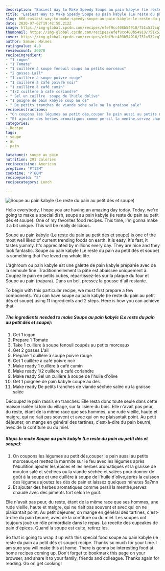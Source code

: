 ```yaml
---
description: "Easiest Way to Make Speedy Soupe au pain kabyle (Le reste du pain au petit dés et soupe)"
title: "Easiest Way to Make Speedy Soupe au pain kabyle (Le reste du pain au petit dés et soupe)"
slug: 666-easiest-way-to-make-speedy-soupe-au-pain-kabyle-le-reste-du-pain-au-petit-des-et-soupe
date: 2020-07-02T19:42:58.212Z
image: https://img-global.cpcdn.com/recipes/efef9cc408b54910/751x532cq70/soupe-au-pain-kabyle-le-reste-du-pain-au-petit-des-et-soupe-photo-principale-de-la-recette.jpg
thumbnail: https://img-global.cpcdn.com/recipes/efef9cc408b54910/751x532cq70/soupe-au-pain-kabyle-le-reste-du-pain-au-petit-des-et-soupe-photo-principale-de-la-recette.jpg
cover: https://img-global.cpcdn.com/recipes/efef9cc408b54910/751x532cq70/soupe-au-pain-kabyle-le-reste-du-pain-au-petit-des-et-soupe-photo-principale-de-la-recette.jpg
author: Samuel Holmes
ratingvalue: 4.8
reviewcount: 36070
recipeingredient:
- "1 iogon"
- "1 Tomate"
- "1 cuillère à soupe fenouil coups au petits morceaux"
- "2 gosses Lail"
- "1 cuillère à soupe poivre rouge"
- "1 cuillère à café poivre noir"
- "1 cuillère à café cumin"
- "1/2 cuillère à café coriandre"
- " Sel un cuillre  soupe de lhuile dolive"
- "1 poigne de pain kabyle coup au ds"
- " De petits tranches de viande sche sale ou la graisse sale"
recipeinstructions:
- "On coupons les légumes au petit dés,couper le pain aussi au petits morceaux,et mettez la marmite sur le feu avec les légumes après l&#39;ébullition ajouter les épices et les herbes aromatiques et la graisse de mouton salé et séchées ou la viande séchée et salées pour donner de goût à la soupe et une cuillère à soupe de l&#39;huile d&#39;olive,après la cuisson des légumes ajoutez les dés de pain et laissez quelques minutes 5a7mn"
- "Et ajouter des herbes aromatiques comme persil la menthe,servez chaude avec des piments fort selon le goût."
categories:
- Recipe
tags:
- soupe
- au
- pain

katakunci: soupe au pain 
nutrition: 291 calories
recipecuisine: American
preptime: "PT12M"
cooktime: "PT60M"
recipeyield: "2"
recipecategory: Lunch

---
```



![Soupe au pain kabyle (Le reste du pain au petit dés et soupe)](https://img-global.cpcdn.com/recipes/efef9cc408b54910/751x532cq70/soupe-au-pain-kabyle-le-reste-du-pain-au-petit-des-et-soupe-photo-principale-de-la-recette.jpg)

Hello everybody, I hope you are having an amazing day today. Today, we're going to make a special dish, soupe au pain kabyle (le reste du pain au petit dés et soupe). One of my favorites food recipes. This time, I'm gonna make it a bit unique. This will be really delicious.

Soupe au pain kabyle (Le reste du pain au petit dés et soupe) is one of the most well liked of current trending foods on earth. It is easy, it's fast, it tastes yummy. It's appreciated by millions every day. They are nice and they look fantastic. Soupe au pain kabyle (Le reste du pain au petit dés et soupe) is something that I've loved my whole life.

L&#39;aghroum ou pain kabyle est une galette de pain kabyle préparée avec de la semoule fine. Traditionnellement la pâte est abaissée uniquement à. Coupez le pain en petits cubes, répartissez-les sur la plaque du four et Soupe au pain (papara). Dans un bol, pressez la gousse d&#39;ail restante.


To begin with this particular recipe, we must first prepare a few components. You can have soupe au pain kabyle (le reste du pain au petit dés et soupe) using 11 ingredients and 2 steps. Here is how you can achieve that.

<!--inarticleads1-->

##### The ingredients needed to make Soupe au pain kabyle (Le reste du pain au petit dés et soupe):

1. Get 1 iogon
1. Prepare 1 Tomate
1. Take 1 cuillère à soupe fenouil coupés au petits morceaux
1. Get 2 gosses L&#39;ail
1. Prepare 1 cuillère à soupe poivre rouge
1. Get 1 cuillère à café poivre noir
1. Make ready 1 cuillère à café cumin
1. Make ready 1/2 cuillère à café coriandre
1. Make ready  Sel un cuillère à soupe de l&#39;huile d&#39;olive
1. Get 1 poignée de pain kabyle coupé au dés
1. Make ready  De petits tranches de viande séchée salée ou la graisse salée


Découpez le pain rassis en tranches. Elle resta donc toute seule dans cette maison isolée si loin du village, sur la lisière du bois. Elle n&#39;avait pas peur, du reste, étant de la même race que ses hommes, une rude vieille, haute et maigre, qui ne riait pas souvent et avec qui on ne plaisantait point. Au petit déjeuner, on mange en général des tartines, c&#39;est-à-dire du pain beurré, avec de la confiture ou du miel. 

<!--inarticleads2-->

##### Steps to make Soupe au pain kabyle (Le reste du pain au petit dés et soupe):

1. On coupons les légumes au petit dés,couper le pain aussi au petits morceaux,et mettez la marmite sur le feu avec les légumes après l&#39;ébullition ajouter les épices et les herbes aromatiques et la graisse de mouton salé et séchées ou la viande séchée et salées pour donner de goût à la soupe et une cuillère à soupe de l&#39;huile d&#39;olive,après la cuisson des légumes ajoutez les dés de pain et laissez quelques minutes 5a7mn
1. Et ajouter des herbes aromatiques comme persil la menthe,servez chaude avec des piments fort selon le goût.


Elle n&#39;avait pas peur, du reste, étant de la même race que ses hommes, une rude vieille, haute et maigre, qui ne riait pas souvent et avec qui on ne plaisantait point. Au petit déjeuner, on mange en général des tartines, c&#39;est-à-dire du pain beurré, avec de la confiture ou du miel. Les soupes ont toujours joué un rôle primordiale dans le repas. La recette des cupcakes de pain d&#39;épices. Quand la soupe est cuite, retirez les. 

So that is going to wrap it up with this special food soupe au pain kabyle (le reste du pain au petit dés et soupe) recipe. Thanks so much for your time. I am sure you will make this at home. There is gonna be interesting food at home recipes coming up. Don't forget to bookmark this page on your browser, and share it to your family, friends and colleague. Thanks again for reading. Go on get cooking!

